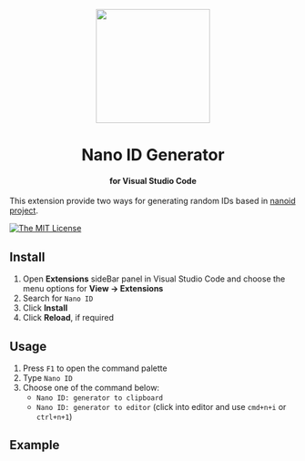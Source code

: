 <p align="center">
  <a href="#">
    <img width="200" src="https://user-images.githubusercontent.com/5139981/143795867-b6f69cee-5d09-44ec-9514-7f0685f3609e.png">
  </a>
</p>

<h1 align="center">Nano ID Generator<h4 align="center"> for Visual Studio Code</h4></h1>

This extension provide two ways for generating random IDs based in [nanoid project](https://github.com/ai/nanoid).

[![The MIT License](https://img.shields.io/badge/license-MIT-orange.svg?color=blue&style=flat-square)](http://opensource.org/licenses/MIT)

## Install

1. Open **Extensions** sideBar panel in Visual Studio Code and choose the menu options for **View → Extensions**
1. Search for `Nano ID`
1. Click **Install**
1. Click **Reload**, if required

## Usage

1. Press `F1` to open the command palette
1. Type `Nano ID`
1. Choose one of the command below:
   - `Nano ID: generator to clipboard`
   - `Nano ID: generator to editor` (click into editor and use `cmd+n+i` or `ctrl+n+1`)

## Example

